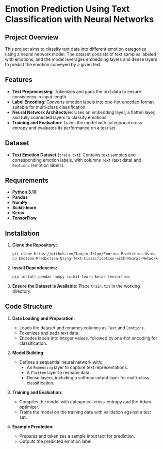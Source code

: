# Emotion Prediction Using Text Classification with Neural Networks

## Project Overview

This project aims to classify text data into different emotion categories using a neural network model. The dataset consists of text samples labeled with emotions, and the model leverages embedding layers and dense layers to predict the emotion conveyed by a given text.

## Features

- **Text Preprocessing**: Tokenizes and pads the text data to ensure consistency in input length.
- **Label Encoding**: Converts emotion labels into one-hot encoded format suitable for multi-class classification.
- **Neural Network Architecture**: Uses an embedding layer, a flatten layer, and fully connected layers to classify emotions.
- **Training and Evaluation**: Trains the model with categorical cross-entropy and evaluates its performance on a test set.

## Dataset

- **Text Emotion Dataset** (`train.txt`): Contains text samples and corresponding emotion labels, with columns `Text` (text data) and `Emotions` (emotion labels).

## Requirements

- **Python 3.10**
- **Pandas**
- **NumPy**
- **Scikit-learn**
- **Keras**
- **TensorFlow**

## Installation

1. **Clone the Repository:**

    ```bash
    git clone https://github.com/Tanjim-Islam/Emotion-Prediction-Using-Text-Classification-with-Neural-Networks.git
    cd Emotion-Prediction-Using-Text-Classification-with-Neural-Networks
    ```

2. **Install Dependencies:**

    ```bash
    pip install pandas numpy scikit-learn keras tensorflow
    ```

3. **Ensure the Dataset is Available:**
   Place `train.txt` in the working directory.

## Code Structure

1. **Data Loading and Preparation**:
   - Loads the dataset and renames columns as `Text` and `Emotions`.
   - Tokenizes and pads text data.
   - Encodes labels into integer values, followed by one-hot encoding for classification.

2. **Model Building**:
   - Defines a sequential neural network with:
     - An `Embedding` layer to capture text representations.
     - A `Flatten` layer to reshape data.
     - Dense layers, including a softmax output layer for multi-class classification.

3. **Training and Evaluation**:
   - Compiles the model with categorical cross-entropy and the Adam optimizer.
   - Trains the model on the training data with validation against a test set.

4. **Example Prediction**:
   - Prepares and tokenizes a sample input text for prediction.
   - Outputs the predicted emotion label.